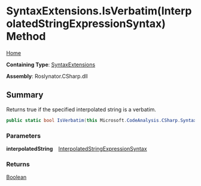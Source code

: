 # SyntaxExtensions\.IsVerbatim\(InterpolatedStringExpressionSyntax\) Method

[Home](../../../../README.md)

**Containing Type**: [SyntaxExtensions](../README.md)

**Assembly**: Roslynator\.CSharp\.dll

## Summary

Returns true if the specified interpolated string is a verbatim\.

```csharp
public static bool IsVerbatim(this Microsoft.CodeAnalysis.CSharp.Syntax.InterpolatedStringExpressionSyntax interpolatedString)
```

### Parameters

**interpolatedString** &ensp; [InterpolatedStringExpressionSyntax](https://docs.microsoft.com/en-us/dotnet/api/microsoft.codeanalysis.csharp.syntax.interpolatedstringexpressionsyntax)

### Returns

[Boolean](https://docs.microsoft.com/en-us/dotnet/api/system.boolean)

